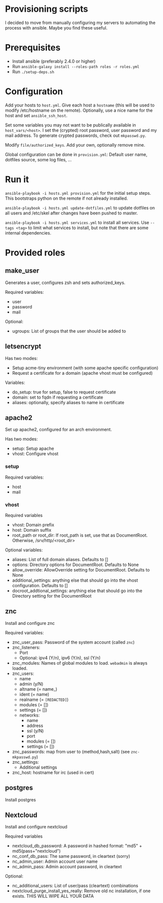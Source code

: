 # Provisioning scripts
I decided to move from manually configuring my servers to automating the process with ansible. Maybe you find these useful.

# Prerequisites
* Install ansible (preferably 2.4.0 or higher)
* Run `ansible-galaxy install --roles-path roles -r roles.yml`
* Run `./setup-deps.sh`

# Configuration
Add your hosts to `host.yml`. Give each host a `hostname` (this will be used to modify /etc/hostname on the remote). Optionally, use a nice name for the host and set `ansible_ssh_host`.

Set some variables you may not want to be publically available in `host_vars/<host>`. I set the (crypted) root password, user password and my mail address. To generate crypted passwords, check out `mkpasswd.py`.

Modify `file/authorized_keys`. Add your own, optionally remove mine.

Global configuration can be done in `provision.yml`: Default user name, dotfiles source, some log files, ...

# Run it
`ansible-playbook -i hosts.yml provision.yml` for the initial setup steps. This bootstraps python on the remote if not already installed.

`ansible-playbook -i hosts.yml update-dotfiles.yml` to update dotfiles on all users and /etc/skel after changes have been pushed to master.

`ansible-playbook -i hosts.yml services.yml` to install all services. Use `--tags <tag>` to limit what services to install, but note that there are some internal dependencies.

# Provided roles
## make_user
Generates a user, configures zsh and sets authorized_keys.

Required variables:
* user
* password
* mail

Optional:
* ugroups: List of groups that the user should be added to

## letsencrypt
Has two modes:
* Setup acme-tiny environment (with some apache specific configuration)
* Request a certificate for a domain (apache vhost must be configured)

Variables:
* do_setup: true for setup, false to request certificate
* domain: set to fqdn if requesting a certificate
* aliases: optionally, specify aliases to name in certificate

## apache2
Set up apache2, configured for an arch environment.

Has two modes:
* setup: Setup apache
* vhost: Configure vhost

### setup
Required variables:
* host
* mail

### vhost
Required variables
* vhost: Domain prefix
* host: Domain suffix
* root_path or root_dir:
    If root_path is set, use that as DocumentRoot. Otherwise, /srv/http/<root_dir>

Optional variables:
* aliases: List of full domain aliases. Defaults to []
* options: Directory options for DocumentRoot. Defaults to None
* allow_override: AllowOverride setting for DocumentRoot. Defaults to None
* additional_settings: anything else that should go into the vhost configuration. Defaults to []
* docroot_addtional_settings: anything else that should go into the Directory setting for the DocumentRoot

## znc
Install and configure znc

Required variables:
* znc_user_pass: Password of the system account (called `znc`)
* znc_listeners:
    * Port
    * Optional: ipv4 (Y/n), ipv6 (Y/n), ssl (Y/n)
* znc_modules: Names of global modules to load. `webadmin` is always loaded.
* znc_users:
    * name
    * admin (y/N)
    * altname (= name_)
    * ident (= name)
    * realname (= `[REDACTED]`)
    * modules (= [])
    * settings (= [])
    * networks:
        * name
        * address
        * ssl (y/N)
        * port
        * modules (= [])
        * settings (= [])
* znc_passwords: map from user to (method,hash,salt) (see `znc-mkpasswd.py`)
* znc_settings:
    * Additional settings
* znc_host: hostname for irc (used in cert)

## postgres
Install postgres

## Nextcloud
Install and configure nextcloud

Required variables
* nextcloud_db_password: A password in hashed format: "md5" + md5(pass+"nextcloud")
* nc_conf_db_pass: The same password, in cleartext (sorry)
* nc_admin_user: Admin account user name
* nc_admin_pass: Admin account password, in cleartext

Optional:
* nc_additional_users: List of user/pass (cleartext) combinations
* nextcloud_purge_install_yes_really: Remove old nc installation, if one exists. THIS WILL WIPE ALL YOUR DATA
